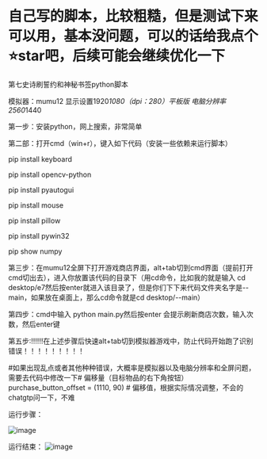 # 自己写的脚本，比较粗糙，但是测试下来可以用，基本没问题，可以的话给我点个⭐star吧，后续可能会继续优化一下


第七史诗刷誓约和神秘书签python脚本


模拟器：mumu12    显示设置1920*1080（dpi：280）平板版  电脑分辨率2560*1440


第一步：安装python，网上搜索，非常简单


第二部：打开cmd（win+r），键入如下代码（安装一些依赖来运行脚本）


pip install keyboard


pip install opencv-python


pip install pyautogui


pip install mouse


pip install pillow


pip install pywin32


pip show numpy


第三步：在mumu12全屏下打开游戏商店界面，alt+tab切到cmd界面（提前打开cmd切出去），进入你放置该代码的目录下（用cd命令，比如我的就是输入 cd desktop/e7然后按enter就进入该目录了，但是你们下下来代码文件夹名字是--main，如果放在桌面上，那么cd命令就是cd desktop/--main）


第四步：cmd中输入 python main.py然后按enter     会提示刷新商店次数，输入次数，然后enter键


第五步:!!!!!!在上述步骤后快速alt+tab切到模拟器游戏中，防止代码开始跑了识别错误！！！！！！！！！


#如果出现乱点或者其他种种错误，大概率是模拟器以及电脑分辨率和全屏问题，需要去代码中修改一下# 偏移量（目标物品的右下角按钮）purchase_button_offset = (1110, 90)  # 偏移值，根据实际情况调整，不会的chatgtp问一下，不难


运行步骤：

![image](https://github.com/user-attachments/assets/bcfb5774-9d48-4b4a-b3d7-08b3d5a57ecf)

运行结束：
![image](https://github.com/user-attachments/assets/14718d61-3bae-4a0d-9c1b-a42478a5488a)
